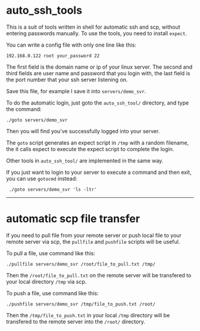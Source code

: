 
# auto_ssh_tools

This is a suit of tools written in shell for automatic ssh and scp, without entering passwords manually. To use the tools, you need to install `expect`.  

You can write a config file with only one line like this:

	192.168.0.122 root your_password 22

The first field  is the domain name or ip of your linux server. The second and third fields are user name and password that you login with,  the last field is the port number that your ssh server listening on.

Save this file, for example I save it into `servers/demo_svr`.

To do the automatic login, just goto the `auto_ssh_tool/` directory, and type the command:

	./goto servers/demo_svr

Then you will find you've successfully logged into your server.

The `goto` script generates an expect script in `/tmp` with a random filename,  the it calls expect to execute the  expect script to complete the login.

Other tools in `auto_ssh_tool/` are implemented in the same way. 

If you just want to login to your server to execute a command and then exit, you can use `gotocmd` instead:

	 ./goto servers/demo_svr 'ls -ltr'

-----

# automatic scp file transfer

If you need to pull file from your remote server or push local file to your remote server via scp, the `pullfile` and `pushfile` scripts will be useful.

To pull a file, use command like this:

	./pullfile servers/demo_svr /root/file_to_pull.txt /tmp/

Then the `/root/file_to_pull.txt` on the remote server will be transfered to your local directory `/tmp` via scp.

To push a file, use command like this:

	./pushfile servers/demo_svr /tmp/file_to_push.txt /root/

Then the `/tmp/file_to_push.txt` in your local `/tmp` directory will be transfered to the remote server into the `/root/` directory.
